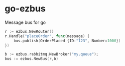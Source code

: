 # go-ezbus
Message bus for go

```go
r := ezbus.NewRouter()
r.Handle("placeOrder", func(message) {
    bus.publish(OrderPlaced {ID:"123", Number=1000})
})

b := ezbus.rabbitmq.NewBroker("my.queue");
bus := ezbus.NewBus(r,b)



```